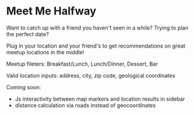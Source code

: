 # Meet Me Halfway
Want to catch up with a friend you haven't seen in a while? Trying to plan the perfect date? 

Plug in your location and your friend's to get recommendations on great meetup locations in the middle!

Meetup fileters: Breakfast/Lunch, Lunch/Dinner, Dessert, Bar

Valid location inputs: address, city, zip code, geological coordinates

Coming soon:
- Js interactivity between map markers and location results in sidebar
- distance calculation via roads instead of geocoordinates
